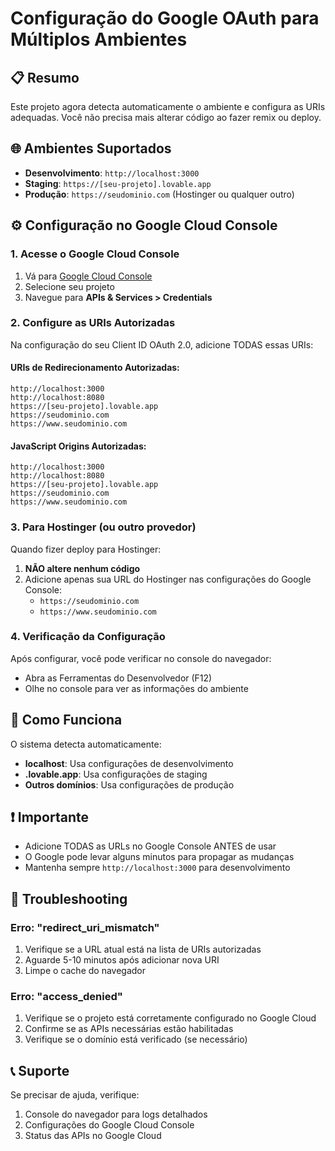 # Configuração do Google OAuth para Múltiplos Ambientes

## 📋 Resumo
Este projeto agora detecta automaticamente o ambiente e configura as URIs adequadas. Você não precisa mais alterar código ao fazer remix ou deploy.

## 🌐 Ambientes Suportados
- **Desenvolvimento**: `http://localhost:3000`
- **Staging**: `https://[seu-projeto].lovable.app`
- **Produção**: `https://seudominio.com` (Hostinger ou qualquer outro)

## ⚙️ Configuração no Google Cloud Console

### 1. Acesse o Google Cloud Console
1. Vá para [Google Cloud Console](https://console.cloud.google.com)
2. Selecione seu projeto
3. Navegue para **APIs & Services > Credentials**

### 2. Configure as URIs Autorizadas
Na configuração do seu Client ID OAuth 2.0, adicione TODAS essas URIs:

#### URIs de Redirecionamento Autorizadas:
```
http://localhost:3000
http://localhost:8080
https://[seu-projeto].lovable.app
https://seudominio.com
https://www.seudominio.com
```

#### JavaScript Origins Autorizadas:
```
http://localhost:3000
http://localhost:8080
https://[seu-projeto].lovable.app
https://seudominio.com
https://www.seudominio.com
```

### 3. Para Hostinger (ou outro provedor)
Quando fizer deploy para Hostinger:

1. **NÃO altere nenhum código**
2. Adicione apenas sua URL do Hostinger nas configurações do Google Console:
   - `https://seudominio.com`
   - `https://www.seudominio.com`

### 4. Verificação da Configuração
Após configurar, você pode verificar no console do navegador:
- Abra as Ferramentas do Desenvolvedor (F12)
- Olhe no console para ver as informações do ambiente

## 🔧 Como Funciona

O sistema detecta automaticamente:
- **localhost**: Usa configurações de desenvolvimento
- **.lovable.app**: Usa configurações de staging
- **Outros domínios**: Usa configurações de produção

## ❗ Importante
- Adicione TODAS as URLs no Google Console ANTES de usar
- O Google pode levar alguns minutos para propagar as mudanças
- Mantenha sempre `http://localhost:3000` para desenvolvimento

## 🚨 Troubleshooting

### Erro: "redirect_uri_mismatch"
1. Verifique se a URL atual está na lista de URIs autorizadas
2. Aguarde 5-10 minutos após adicionar nova URI
3. Limpe o cache do navegador

### Erro: "access_denied"
1. Verifique se o projeto está corretamente configurado no Google Cloud
2. Confirme se as APIs necessárias estão habilitadas
3. Verifique se o domínio está verificado (se necessário)

## 📞 Suporte
Se precisar de ajuda, verifique:
1. Console do navegador para logs detalhados
2. Configurações do Google Cloud Console
3. Status das APIs no Google Cloud